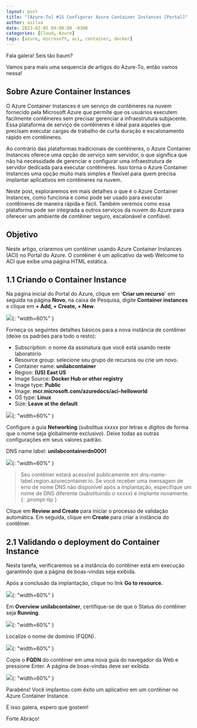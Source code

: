 ```yaml
---
layout: post
title: "[Azure-To] #15 Configurar Azure Container Instances [Portal]"
author: asilva
date: 2023-02-05 09:00:00 -0300
categories: [Cloud, Azure]
tags: [azure, microsoft, aci, container, docker]
---
```


Fala galera! Seis tão baum?

Vamos para mais uma sequencia de artigos do Azure-To, então vamos nessa!

## **Sobre Azure Container Instances**

O Azure Container Instances é um serviço de contêineres na nuvem fornecido pela Microsoft Azure que permite que os usuários executem facilmente contêineres sem precisar gerenciar a infraestrutura subjacente. Essa plataforma de serviço de contêineres é ideal para aqueles que precisam executar cargas de trabalho de curta duração e escalonamento rápido em contêineres.

Ao contrário das plataformas tradicionais de contêineres, o Azure Container Instances oferece uma opção de serviço sem servidor, o que significa que não há necessidade de gerenciar e configurar uma infraestrutura de servidor dedicada para executar contêineres. Isso torna o Azure Container Instances uma opção muito mais simples e flexível para quem precisa implantar aplicativos em contêineres na nuvem.

Neste post, exploraremos em mais detalhes o que é o Azure Container Instances, como funciona e como pode ser usado para executar contêineres de maneira rápida e fácil. Também veremos como essa plataforma pode ser integrada a outros serviços da nuvem do Azure para oferecer um ambiente de contêiner seguro, escalonável e confiável.

## **Objetivo**

Neste artigo, criaremos um contêiner usando Azure Container Instances (ACI) no Portal do Azure. O contêiner é um aplicativo da web Welcome to ACI que exibe uma página HTML estática.

## **1.1 Criando o Container Instance**

Na página inicial do Portal do Azure, clique em '**Criar um recurso**' em seguida na página **Novo**, na caixa de Pesquisa, digite **Container instances** e clique em **+ Add, + Create, + New**.

![](/assets/img/57/aci01.png){: "width=60%" }

Forneça os seguintes detalhes básicos para a nova instância de contêiner (deixe os padrões para todo o resto):

- Subscription: o nome da assinatura que você está usando neste laboratório
- Resource group: selecione seu grupo de recursos ou crie um novo.
- Container name: **unilabcontainer**
- Region: **(US) East US**
- Image Source: **Docker Hub or other registry**
- Image type: **Public**
- Image: **mcr.microsoft.com/azuredocs/aci-helloworld**
- OS type: **Linux**
- Size: **Leave at the default**

![](/assets/img/57/aci02.png){: "width=60%" }

Configure a guia **Networking** (substitua xxxxx por letras e dígitos de forma que o nome seja globalmente exclusivo). Deixe todas as outras configurações em seus valores padrão.

DNS name label: **unilabcontainerdn0001**

![](/assets/img/57/aci03.png){: "width=60%" }

>Seu contêiner estará acessível publicamente em dns-name-label.region.azurecontainer.io. Se você receber uma mensagem de erro de nome DNS não disponível após a implantação, especifique um nome de DNS diferente (substituindo o xxxxx) e implante novamente.
{: .prompt-tip }

Clique em **Review and Create** para iniciar o processo de validação automática. Em seguida, clique em **Create** para criar a instância do contêiner.

## **2.1 Validando o deployment do Container Instance**

Nesta tarefa, verificaremos se a instância do contêiner está em execução garantindo que a página de boas-vindas seja exibida.

Após a conclusão da implantação, clique no link **Go to resource.**

![](/assets/img/57/aci04.png){: "width=60%" }

Em **Overview** **unilabcontainer**, certifique-se de que o Status do contêiner seja **Running**.

![](/assets/img/57/aci05.png){: "width=60%" }

Localize o nome de domínio (FQDN).

![](/assets/img/57/aci06.png){: "width=60%" }

Copie o **FQDN** do contêiner em uma nova guia do navegador da Web e pressione Enter. A página de boas-vindas deve ser exibida.

![](/assets/img/57/aci07.png){: "width=60%" }

Parabéns! Você implantou com êxito um aplicativo em um contêiner no Azure Container Instance.

É isso galera, espero que gostem!

Forte Abraço!